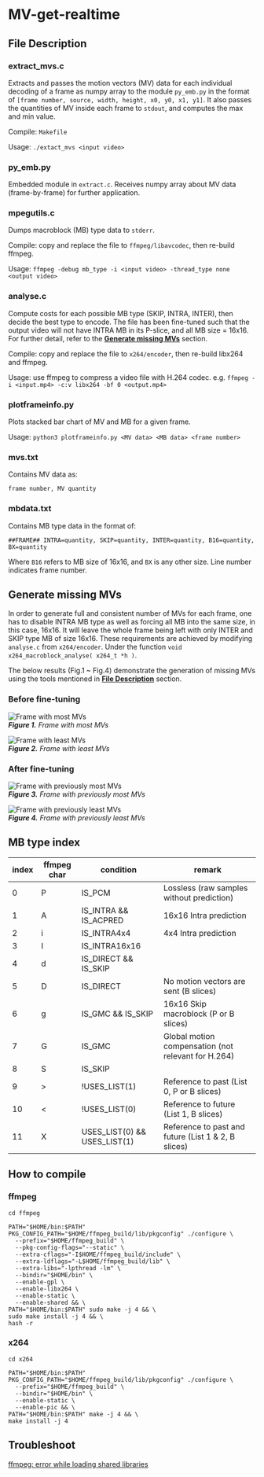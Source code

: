 # MV-get-realtime

## File Description

### extract_mvs.c
Extracts and passes the motion vectors (MV) data for each individual decoding of a frame as numpy array to the module `py_emb.py` in the format of `[frame number, source, width, height, x0, y0, x1, y1]`. It also passes the quantities of MV inside each frame to `stdout`, and computes the max and min value.

Compile: `Makefile`

Usage: `./extact_mvs <input video>`

### py_emb.py
Embedded module in `extract.c`. Receives numpy array about MV data (frame-by-frame) for further application.

### mpegutils.c
Dumps macroblock (MB) type data to `stderr`.

Compile: copy and replace the file to `ffmpeg/libavcodec`, then re-build ffmpeg.

Usage: `ffmpeg -debug mb_type -i <input video> -thread_type none <output video>`

### analyse.c
Compute costs for each possible MB type (SKIP, INTRA, INTER), then decide the best type to encode. The file has been fine-tuned such that the output video will not have INTRA MB in its P-slice, and all MB size = 16x16. For further detail, refer to the [**Generate missing MVs**](#Generate-missing-MVs) section.

Compile: copy and replace the file to `x264/encoder`, then re-build libx264 and ffmpeg.

Usage: use ffmpeg to compress a video file with H.264 codec. 
e.g. `ffmpeg -i <input.mp4> -c:v libx264 -bf 0 <output.mp4>`


### plotframeinfo.py
Plots stacked bar chart of MV and MB for a given frame.

Usage: `python3 plotframeinfo.py <MV data> <MB data> <frame number>`

### mvs.txt
Contains MV data as:
```
frame number, MV quantity
```

### mbdata.txt
Contains MB type data in the format of:
```
##FRAME## INTRA=quantity, SKIP=quantity, INTER=quantity, B16=quantity, BX=quantity
```
Where `B16` refers to MB size of 16x16, and `BX` is any other size. Line number indicates frame number.

## Generate missing MVs
In order to generate full and consistent number of MVs for each frame, one has to disable INTRA MB type as well as forcing all MB into the same size, in this case, 16x16. It will leave the whole frame being left with only INTER and SKIP type MB of size 16x16. These requirements are achieved by modifying `analyse.c` from `x264/encoder`. Under the function `void x264_macroblock_analyse( x264_t *h )`.

The below results (Fig.1 ~ Fig.4) demonstrate the generation of missing MVs using the tools mentioned in [**File Description**](#File-Description) section. 

### Before fine-tuning

![Frame with most MVs](./results/bf_max.png)\
*__Figure 1.__ Frame with most MVs*

![Frame with least MVs](./results/bf_min.png)\
*__Figure 2.__ Frame with least MVs*


### After fine-tuning

![Frame with previously most MVs](./results/af_max.png)\
*__Figure 3.__ Frame with previously most MVs*

![Frame with previously least MVs](./results/af_min.png)\
*__Figure 4.__ Frame with previously least MVs*

## MB type index

| index | ffmpeg char | condition                    | remark                                              |
|-------|-------------|------------------------------|-----------------------------------------------------|
| 0     | P           | IS_PCM                       | Lossless (raw samples without prediction)           |
| 1     | A           | IS_INTRA && IS_ACPRED        | 16x16 Intra prediction                              |
| 2     | i           | IS_INTRA4x4                  | 4x4 Intra prediction                                |
| 3     | I           | IS_INTRA16x16                |                                                     |
| 4     | d           | IS_DIRECT && IS_SKIP         |                                                     |
| 5     | D           | IS_DIRECT                    | No motion vectors are sent (B slices)               |
| 6     | g           | IS_GMC && IS_SKIP            | 16x16 Skip macroblock (P or B slices)               |
| 7     | G           | IS_GMC                       | Global motion compensation (not relevant for H.264) |
| 8     | S           | IS_SKIP                      |                                                     |
| 9     | >           | !USES_LIST(1)                | Reference to past (List 0, P or B slices)           |
| 10    | <           | !USES_LIST(0)                | Reference to future (List 1, B slices)              |
| 11    | X           | USES_LIST(0) && USES_LIST(1) | Reference to past and future (List 1 & 2, B slices) |

## How to compile

### ffmpeg
```shell
cd ffmpeg
```
```shell
PATH="$HOME/bin:$PATH" PKG_CONFIG_PATH="$HOME/ffmpeg_build/lib/pkgconfig" ./configure \
  --prefix="$HOME/ffmpeg_build" \
  --pkg-config-flags="--static" \
  --extra-cflags="-I$HOME/ffmpeg_build/include" \
  --extra-ldflags="-L$HOME/ffmpeg_build/lib" \
  --extra-libs="-lpthread -lm" \
  --bindir="$HOME/bin" \
  --enable-gpl \
  --enable-libx264 \
  --enable-static \
  --enable-shared && \
PATH="$HOME/bin:$PATH" sudo make -j 4 && \
sudo make install -j 4 && \
hash -r
```

### x264
```shell
cd x264
```
```shell
PATH="$HOME/bin:$PATH" PKG_CONFIG_PATH="$HOME/ffmpeg_build/lib/pkgconfig" ./configure \
  --prefix="$HOME/ffmpeg_build" \ 
  --bindir="$HOME/bin" \
  --enable-static \
  --enable-pic && \
PATH="$HOME/bin:$PATH" make -j 4 && \
make install -j 4
```

## Troubleshoot
[ffmpeg: error while loading shared libraries](https://stackoverflow.com/questions/12901706/ffmpeg-error-in-linux) 


